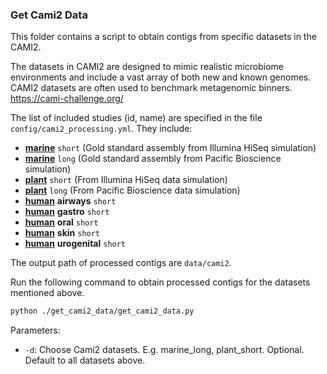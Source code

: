 ### Get Cami2 Data

This folder contains a script to obtain contigs from specific datasets in the CAMI2.

The datasets in CAMI2 are designed to mimic realistic microbiome environments and include a vast array of both new and known genomes. CAMI2 datasets are often used to benchmark metagenomic binners.
https://cami-challenge.org/

The list of included studies (id, name) are specified in the file `config/cami2_processing.yml`. They include:

* [**marine**](https://cami-challenge.org/datasets/Marine/) `short` (Gold standard assembly from Illumina HiSeq simulation)
* [**marine**](https://cami-challenge.org/datasets/Marine/) `long` (Gold standard assembly from Pacific Bioscience simulation)
* [**plant**](https://cami-challenge.org/datasets/Plant-associated/) `short` (From Illumina HiSeq data simulation)
* [**plant**](https://cami-challenge.org/datasets/Plant-associated/) `long` (From Pacific Bioscience data simulation)
* [**human**](https://cami-challenge.org/datasets/Toy%20Human%20Microbiome%20Project/) **airways** `short`
* [**human**](https://cami-challenge.org/datasets/Toy%20Human%20Microbiome%20Project/) **gastro** `short`
* [**human**](https://cami-challenge.org/datasets/Toy%20Human%20Microbiome%20Project/) **oral** `short`
* [**human**](https://cami-challenge.org/datasets/Toy%20Human%20Microbiome%20Project/) **skin** `short`
* [**human**](https://cami-challenge.org/datasets/Toy%20Human%20Microbiome%20Project/) **urogenital** `short`

The output path of processed contigs are `data/cami2`.

Run the following command to obtain processed contigs for the datasets mentioned above. 
```bash
python ./get_cami2_data/get_cami2_data.py
```

Parameters:

- `-d`: Choose Cami2 datasets. E.g. marine_long, plant_short. Optional. Default to all datasets above.





